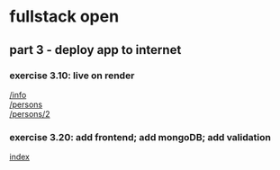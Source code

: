 # fullstack open

## part 3 - deploy app to internet

### exercise 3.10: live on render

[/info](https://fullstackopen-phonebook-t9ev.onrender.com/api/info)  
[/persons](https://fullstackopen-phonebook-t9ev.onrender.com/api/persons)  
[/persons/2](https://fullstackopen-phonebook-t9ev.onrender.com/api/persons/2)

### exercise 3.20: add frontend; add mongoDB; add validation

[index](https://fullstackopen-phonebook-t9ev.onrender.com/)
